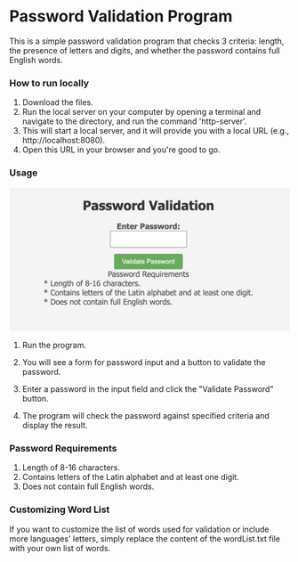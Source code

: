 # Password Validation Program

This is a simple password validation program that checks 3 criteria:
length, the presence of letters and digits, and whether the password contains full English words.


### How to run locally
1. Download the files.
2. Run the local server on your computer by opening a terminal and navigate to the directory, and run the command 'http-server'. 
3. This will start a local server, and it will provide you with a local URL (e.g., http://localhost:8080).
4. Open this URL in your browser and you're good to go.


### Usage
![](https://github.com/lelerer/CheckPasswordAssignment/blob/main/1.png)
1. Run the program.

2. You will see a form for password input and a button to validate the password.

3. Enter a password in the input field and click the "Validate Password" button.

4. The program will check the password against specified criteria and display the result.

### Password Requirements
1. Length of 8-16 characters.
2. Contains letters of the Latin alphabet and at least one digit.
3. Does not contain full English words.

### Customizing Word List
If you want to customize the list of words used for validation or include more languages' letters, simply replace the content of the wordList.txt file with your own list of words.

